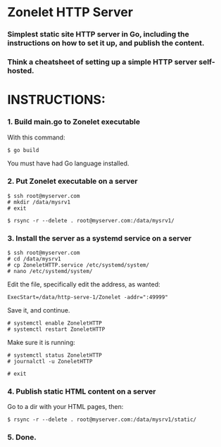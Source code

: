 # Zonelet HTTP Server

### Simplest static site HTTP server in Go, including the instructions on how to set it up, and publish the content.

### Think a __cheatsheet__ of setting up a simple HTTP server self-hosted.

# INSTRUCTIONS:

### 1. Build main.go to Zonelet executable

With this command:

    $ go build

You must have had Go language installed.

### 2. Put Zonelet executable on a server

    $ ssh root@myserver.com
    # mkdir /data/mysrv1
    # exit
    
    $ rsync -r --delete . root@myserver.com:/data/mysrv1/

### 3. Install the server as a systemd service on a server

    $ ssh root@myserver.com
    # cd /data/mysrv1
    # cp ZoneletHTTP.service /etc/systemd/system/
    # nano /etc/systemd/system/

Edit the file, specifically edit the address, as wanted:

    ExecStart=/data/http-serve-1/Zonelet -addr=":49999"

Save it, and continue.

    # systemctl enable ZoneletHTTP
    # systemctl restart ZoneletHTTP

Make sure it is running:

    # systemctl status ZoneletHTTP
    # journalctl -u ZoneletHTTP

    # exit

### 4. Publish static HTML content on a server

Go to a dir with your HTML pages, then:

    $ rsync -r --delete . root@myserver.com:/data/mysrv1/static/

### 5. Done.
